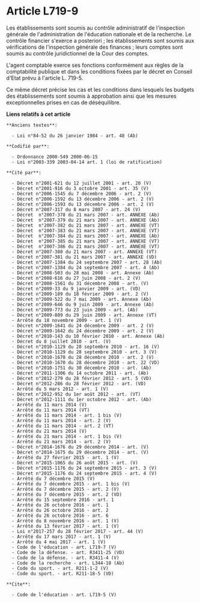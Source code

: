 # Article L719-9

Les établissements sont soumis au contrôle administratif de l'inspection générale de l'administration de l'éducation
nationale et de la recherche. Le contrôle financier s'exerce a posteriori ; les établissements sont soumis aux vérifications
de l'inspection générale des finances ; leurs comptes sont soumis au contrôle juridictionnel de la Cour des comptes.

L'agent comptable exerce ses fonctions conformément aux règles de la comptabilité publique et dans les conditions fixées par
le décret en Conseil d'Etat prévu à l'article L. 719-5.

Ce même décret précise les cas et les conditions dans lesquels les budgets des établissements sont soumis à approbation ainsi
que les mesures exceptionnelles prises en cas de déséquilibre.

**Liens relatifs à cet article**

	**Anciens textes**:

	  - Loi n°84-52 du 26 janvier 1984 - art. 48 (Ab)

	**Codifié par**:

	  - Ordonnance 2000-549 2000-06-15
	  - Loi n°2003-339 2003-04-14 art. 1 (loi de ratification)

	**Cité par**:

	  - Décret n°2001-621 du 12 juillet 2001 - art. 20 (V)
	  - Décret n°2001-916 du 3 octobre 2001 - art. 35 (V)
	  - Décret n°2006-1545 du 7 décembre 2006 - art. 2 (V)
	  - Décret n°2006-1592 du 13 décembre 2006 - art. 2 (V)
	  - Décret n°2006-1593 du 13 décembre 2006 - art. 2 (V)
	  - Décret n°2007-317 du 8 mars 2007 - art. 24 (V)
	  - Décret  n°2007-378 du 21 mars 2007 - art. ANNEXE (Ab)
	  - Décret  n°2007-379 du 21 mars 2007 - art. ANNEXE (Ab)
	  - Décret  n°2007-382 du 21 mars 2007 - art. ANNEXE (VT)
	  - Décret  n°2007-383 du 21 mars 2007 - art. ANNEXE (VT)
	  - Décret  n°2007-384 du 21 mars 2007 - art. ANNEXE (Ab)
	  - Décret  n°2007-385 du 21 mars 2007 - art. ANNEXE (VT)
	  - Décret  n°2007-386 du 21 mars 2007 - art. ANNEXE (VT)
	  - Décret n°2007-380 du 21 mars 2007 - art. ANNEXE (VT)
	  - Décret n°2007-381 du 21 mars 2007 - art. ANNEXE (VD)
	  - Décret n°2007-1384 du 24 septembre 2007 - art. 28 (Ab)
	  - Décret n°2007-1384 du 24 septembre 2007 - art. 4 (Ab)
	  - Décret n°2008-503 du 28 mai 2008 - art. Annexe (Ab)
	  - Décret n°2008-616 du 27 juin 2008 - art. 2 (V)
	  - Décret n°2008-1561 du 31 décembre 2008 - art. (V)
	  - Décret n°2009-33 du 9 janvier 2009 - art. (VD)
	  - Décret n°2009-189 du 18 février 2009 - art. 2 (V)
	  - Décret n°2009-522 du 7 mai 2009 - art. Annexe (Ab)
	  - Décret n°2009-646 du 9 juin 2009 - art. Annexe (Ab)
	  - Décret n°2009-773 du 23 juin 2009 - art. (Ab)
	  - Décret n°2009-809 du 29 juin 2009 - art. Annexe (VT)
	  - Arrêté du 18 novembre 2009 - art. 1 (V)
	  - Décret n°2009-1641 du 24 décembre 2009 - art. 2 (V)
	  - Décret n°2009-1642 du 24 décembre 2009 - art. 2 (V)
	  - Décret n°2010-143 du 10 février 2010 - art. Annexe (Ab)
	  - Décret du 8 juillet 2010 - art. (V)
	  - Décret n°2010-1129 du 28 septembre 2010 - art. 16 (V)
	  - Décret n°2010-1129 du 28 septembre 2010 - art. 3 (V)
	  - Décret n°2010-1670 du 28 décembre 2010 - art. 2 (V)
	  - Décret n°2010-1670 du 28 décembre 2010 - art. 22 (VD)
	  - Décret n°2010-1751 du 30 décembre 2010 - art. (Ab)
	  - Décret n°2011-1306 du 14 octobre 2011 - art. (Ab)
	  - Décret n°2012-279 du 28 février 2012 - art. 5 (VD)
	  - Décret n°2012-286 du 28 février 2012 - art. (VD)
	  - Arrêté du 5 mars 2012 - art. 1 (V)
	  - Décret n°2012-952 du 1er août 2012 - art. (VT)
	  - Décret n°2012-1111 du 1er octobre 2012 - art. (Ab)
	  - Arrêté du 11 mars 2014 (V)
	  - Arrêté du 11 mars 2014 (VT)
	  - Arrêté du 11 mars 2014 - art. 1 bis (V)
	  - Arrêté du 11 mars 2014 - art. 2 (V)
	  - Arrêté du 11 mars 2014 - art. 2 (VT)
	  - Arrêté du 21 mars 2014 (V)
	  - Arrêté du 21 mars 2014 - art. 1 bis (V)
	  - Arrêté du 21 mars 2014 - art. 2 (V)
	  - Décret n°2014-1676 du 29 décembre 2014 - art. (V)
	  - Décret n°2014-1675 du 29 décembre 2014 - art. (V)
	  - Arrêté du 27 février 2015 - art. 1 (V)
	  - Décret n°2015-1065 du 26 août 2015 - art. (V)
	  - Décret n°2015-1176 du 24 septembre 2015 - art. 3 (V)
	  - Décret n°2015-1176 du 24 septembre 2015 - art. 4 (V)
	  - Arrêté du 7 décembre 2015 (V)
	  - Arrêté du 7 décembre 2015 - art. 1 bis (V)
	  - Arrêté du 7 décembre 2015 - art. 2 (V)
	  - Arrêté du 7 décembre 2015 - art. 2 (VD)
	  - Arrêté du 15 septembre 2016 - art. 1
	  - Arrêté du 26 octobre 2016 - art. 1
	  - Arrêté du 26 octobre 2016 - art. 2
	  - Arrêté du 26 octobre 2016 - art. 6
	  - Arrêté du 8 novembre 2016 - art. 1 (V)
	  - Arrêté du 13 février 2017 - art. 1 (V)
	  - Loi n°2017-257 du 28 février 2017 - art. 44 (V)
	  - Arrêté du 17 mars 2017 - art. 1 (V)
	  - Arrêté du 4 mai 2017 - art. 1 (V)
	  - Code de l'éducation - art. L719-7 (V)
	  - Code de la défense. - art. R3411-25 (VD)
	  - Code de la défense. - art. R3411-4 (V)
	  - Code de la recherche - art. L344-10 (Ab)
	  - Code du sport. - art. R211-1-2 (V)
	  - Code du sport. - art. R211-18-5 (VD)

	**Cite**:

	  - Code de l'éducation - art. L719-5 (V)
